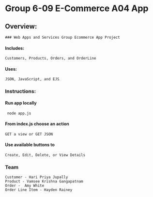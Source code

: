 # Group 6-09 E-Commerce A04 App

## Overview: 
    ### Web Apps and Services Group Ecommerce App Project

#### Includes: 
```Customers, Products, Orders, and OrderLine```

#### Uses: 
```JSON, JavaScript, and EJS```

### Instructions:
#### Run app locally
``` node app.js```
#### From index.js choose an action
```GET a view or GET JSON```
#### Use available buttons to 
```Create, Edit, Delete, or View Details```

### Team
```
Customer - Hari Priya Jupally
Product - Vamsee Krishna Gangapatnam
Order -  Amy White
Order Line Item - Hayden Rainey
```
